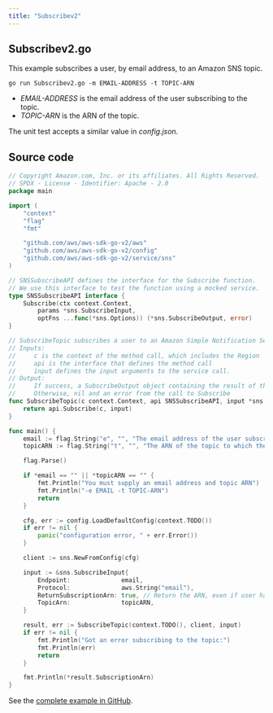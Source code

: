 ```yaml
---
title: "Subscribev2"
---
```

## Subscribev2.go

This example subscribes a user, by email address, to an Amazon SNS topic.

`go run Subscribev2.go -m EMAIL-ADDRESS -t TOPIC-ARN`

- _EMAIL-ADDRESS_ is the email address of the user subscribing to the topic.
- _TOPIC-ARN_ is the ARN of the topic.

The unit test accepts a similar value in _config.json_.

## Source code

```go
// Copyright Amazon.com, Inc. or its affiliates. All Rights Reserved.
// SPDX - License - Identifier: Apache - 2.0
package main

import (
	"context"
	"flag"
	"fmt"

	"github.com/aws/aws-sdk-go-v2/aws"
	"github.com/aws/aws-sdk-go-v2/config"
	"github.com/aws/aws-sdk-go-v2/service/sns"
)

// SNSSubscribeAPI defines the interface for the Subscribe function.
// We use this interface to test the function using a mocked service.
type SNSSubscribeAPI interface {
	Subscribe(ctx context.Context,
		params *sns.SubscribeInput,
		optFns ...func(*sns.Options)) (*sns.SubscribeOutput, error)
}

// SubscribeTopic subscribes a user to an Amazon Simple Notification Service (Amazon SNS) topic by their email address
// Inputs:
//     c is the context of the method call, which includes the Region
//     api is the interface that defines the method call
//     input defines the input arguments to the service call.
// Output:
//     If success, a SubscribeOutput object containing the result of the service call and nil
//     Otherwise, nil and an error from the call to Subscribe
func SubscribeTopic(c context.Context, api SNSSubscribeAPI, input *sns.SubscribeInput) (*sns.SubscribeOutput, error) {
	return api.Subscribe(c, input)
}

func main() {
	email := flag.String("e", "", "The email address of the user subscribing to the topic")
	topicARN := flag.String("t", "", "The ARN of the topic to which the user subscribes")

	flag.Parse()

	if *email == "" || *topicARN == "" {
		fmt.Println("You must supply an email address and topic ARN")
		fmt.Println("-e EMAIL -t TOPIC-ARN")
		return
	}

	cfg, err := config.LoadDefaultConfig(context.TODO())
	if err != nil {
		panic("configuration error, " + err.Error())
	}

	client := sns.NewFromConfig(cfg)

	input := &sns.SubscribeInput{
		Endpoint:              email,
		Protocol:              aws.String("email"),
		ReturnSubscriptionArn: true, // Return the ARN, even if user has yet to confirm
		TopicArn:              topicARN,
	}

	result, err := SubscribeTopic(context.TODO(), client, input)
	if err != nil {
		fmt.Println("Got an error subscribing to the topic:")
		fmt.Println(err)
		return
	}

	fmt.Println(*result.SubscriptionArn)
}

```

See the [complete example in GitHub](https://github.com/awsdocs/aws-doc-sdk-examples/blob/main/gov2/sns/Subscribe/Subscribev2.go).